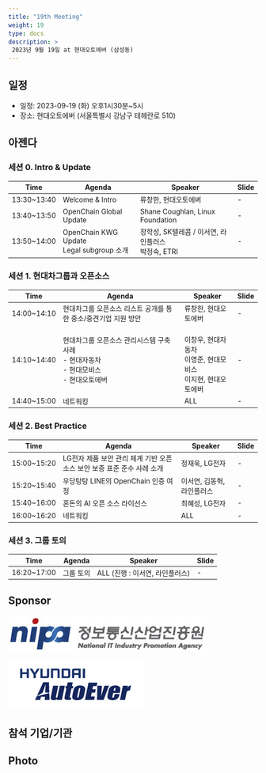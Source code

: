 ```yaml
---
title: "19th Meeting"
weight: 19
type: docs
description: >
 2023년 9월 19일 at 현대오토에버 (삼성동)
---
```


## 일정

* 일정: 2023-09-19 (화) 오후1시30분~5시
* 장소: 현대오토에버 (서울특별시 강남구 테헤란로 510)

## 아젠다

### 세션 0. Intro & Update

| Time | Agenda           | Speaker | Slide |
|----|-----------------|------|------|
| 13:30~13:40 | Welcome & Intro | 류창한, 현대오토에버 |  -  |
| 13:40~13:50 | OpenChain Global Update  | 	Shane Coughlan, Linux Foundation | - |
| 13:50~14:00 | OpenChain KWG Update <br> Legal subgroup 소개  | 장학성, SK텔레콤 / 이서연, 라인플러스 <br> 박정숙, ETRI | -  |

### 세션 1. 현대차그룹과 오픈소스

| Time | Agenda           | Speaker | Slide |
|----|-----------------|------|------|
| 14:00~14:10 | 현대차그룹 오픈소스 리스트 공개를 통한 중소/중견기업 지원 방안 | 류창한, 현대오토에버 |  -  |
| 14:10~14:40 | 현대차그룹 오픈소스 관리시스템 구축 사례<br> - 현대자동차<br> - 현대모비스<br> - 현대오토에버 | <br>이창우, 현대자동차<br>이영준, 현대모비스<br>이지현, 현대오토에버 |  -  |
| 14:40~15:00 | 네트워킹 | ALL |  -  |

### 세션 2. Best Practice

| Time | Agenda           | Speaker | Slide |
|----|-----------------|------|------|
| 15:00~15:20 | LG전자 제품 보안 관리 체계 기반 오픈소스 보안 보증 표준 준수 사례 소개 | 정재욱, LG전자 |  -  |
| 15:20~15:40 | 우당탕탕 LINE의 OpenChain 인증 여정 | 이서연, 김동혁, 라인플러스 |  -  |
| 15:40~16:00 | 혼돈의 AI 오픈 소스 라이선스 | 최혜성, LG전자 |  -  |
| 16:00~16:20 | 네트워킹 | ALL |  -  |

### 세션 3. 그룹 토의

| Time | Agenda           | Speaker | Slide |
|----|-----------------|------|------|
| 16:20~17:00 | 그룹 토의 | ALL (진행 : 이서연, 라인플러스) |  -  |

## Sponsor

![](nipg-logo.png)
<br>
<br>
![](autoever-logo.png)

## 참석 기업/기관


## Photo

